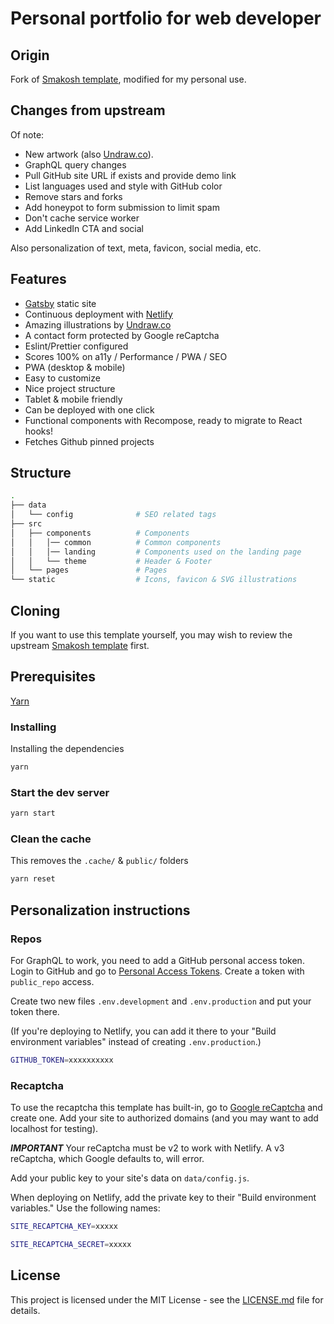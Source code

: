 # Personal portfolio for web developer

## Origin

Fork of [Smakosh template](https://github.com/smakosh/gatsby-portfolio-dev), modified for my personal use.

## Changes from upstream

Of note: 

- New artwork (also [Undraw.co](https://undraw.co)). 
- GraphQL query changes 
 - Pull GitHub site URL if exists and provide demo link 
 - List languages used and style with GitHub color
 - Remove stars and forks
- Add honeypot to form submission to limit spam
- Don't cache service worker
- Add LinkedIn CTA and social

Also personalization of text, meta, favicon, social media, etc.

## Features

- [Gatsby](https://www.gatsbyjs.org/) static site
- Continuous deployment with [Netlify](https://netlify.com)
- Amazing illustrations by [Undraw.co](https://undraw.co)
- A contact form protected by Google reCaptcha
- Eslint/Prettier configured
- Scores 100% on a11y / Performance / PWA / SEO
- PWA (desktop & mobile)
- Easy to customize
- Nice project structure
- Tablet & mobile friendly
- Can be deployed with one click
- Functional components with Recompose, ready to migrate to React hooks!
- Fetches Github pinned projects

## Structure

```bash
.
├── data
│   └── config              # SEO related tags
├── src
│   ├── components          # Components
│   │   │── common          # Common components
│   │   │── landing         # Components used on the landing page
│   │   └── theme           # Header & Footer
│   └── pages               # Pages
└── static                  # Icons, favicon & SVG illustrations
```

## Cloning

If you want to use this template yourself, you may wish to review the upstream [Smakosh template](https://github.com/smakosh/gatsby-portfolio-dev) first. 

## Prerequisites

[Yarn](https://yarnpkg.com/en/)

### Installing

Installing the dependencies

```bash
yarn
```

### Start the dev server

```bash
yarn start
```

### Clean the cache

This removes the `.cache/` & `public/` folders

```bash
yarn reset
```

## Personalization instructions

### Repos

For GraphQL to work, you need to add a GitHub personal access token. Login to GitHub and go to [Personal Access Tokens](https://github.com/settings/tokens). Create a token with `public_repo` access.

Create two new files `.env.development` and `.env.production` and put your token there.

(If you're deploying to Netlify, you can add it there to your "Build environment variables" instead of creating `.env.production`.)

```bash
GITHUB_TOKEN=xxxxxxxxxx
```
### Recaptcha 

To use the recaptcha this template has built-in, go to [Google reCaptcha](https://www.google.com/recaptcha/admin/create) and create one. Add your site to authorized domains (and you may want to add localhost for testing).

**_IMPORTANT_** Your reCaptcha must be v2 to work with Netlify. A v3 reCaptcha, which Google defaults to, will error.

Add your public key to your site's data on `data/config.js`.

When deploying on Netlify, add the private key to their "Build environment variables." Use the following names:

```bash
SITE_RECAPTCHA_KEY=xxxxx

SITE_RECAPTCHA_SECRET=xxxxx
```

## License

This project is licensed under the MIT License - see the [LICENSE.md](LICENSE.md) file for details.